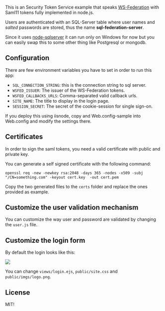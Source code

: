 This is an Security Token Service example that speaks [WS-Federation](http://msdn.microsoft.com/en-us/library/bb498017.aspx) with Saml11 tokens fully implemented in node.js.

Users are authenticated with an SQL-Server table where user names and _salted_ passwords are stored, thus the name **sql-federation-server**. 

Since it uses [node-sqlserver](https://github.com/WindowsAzure/node-sqlserver) it can run only on Windows for now but you can easily swap this to some other thing like Postgresql or mongodb.


## Configuration

There are few environment variables you have to set in order to run this app:

-  ```SQL_CONNECTION_STRING```: this is the connection string to sql server.
-  ```WSFED_ISSUER```: The issuer of the WS-Federation tokens.
-  ```WSFED_CALLBACKS_URLS```: Comma-separated valid callback urls.
-  ```SITE_NAME```: The title to display in the login page.
-  ```SESSION_SECRET```: The secret of the cookie-session for single sign-on.

If you deploy this using iisnode, copy and Web.config-sample into Web.config and modify the settings there.

## Certificates

In order to sign the saml tokens, you need a valid certificate with public and private key.

You can generate a self signed certificate with the following command:

~~~
openssl req -new -newkey rsa:2048 -days 365 -nodes -x509 -subj "/CN=something.com" -keyout cert.key  -out cert.pem
~~~

Copy the two generated files to the ```certs``` folder and replace the ones provided as example.

## Customize the user validation mechanism

You can customize the way user and password are validated by changing the ```user.js``` file.

## Customize the login form

By default the login looks like this:

![](http://content.screencast.com/users/JoseFR/folders/Jing/media/88ff3098-5dcb-4840-bc67-06775fa84a0e/2013-03-14_1610.png)

You can change ```views/login.ejs```, ```public/site.css``` and ```public/imgs/logo.png```.

## License

MIT!